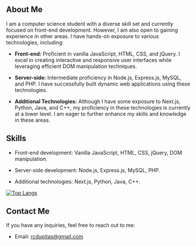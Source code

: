 ## About Me

I am a computer science student with a diverse skill set and currently focused on front-end development. However, I am also open to gaining experience in other areas. I have hands-on exposure to various technologies, including:

- **Front-end:** Proficient in vanilla JavaScript, HTML, CSS, and jQuery. I excel in creating interactive and responsive user interfaces while leveraging efficient DOM manipulation techniques.

- **Server-side:** Intermediate proficiency in Node.js, Express.js, MySQL, and PHP. I have successfully built dynamic web applications using these technologies.

- **Additional Technologies:** Although I have some exposure to Next.js, Python, Java, and C++, my proficiency in these technologies is currently at a lower level. I am eager to further enhance my skills and knowledge in these areas.
## Skills

- Front-end development: Vanilla JavaScript, HTML, CSS, jQuery, DOM manipulation.

- Server-side development: Node.js, Express.js, MySQL, PHP.

- Additional technologies: Next.js, Python, Java, C++.

[![Top Langs](https://github-readme-stats.vercel.app/api/top-langs/?username=u-Kuro&layout=compact&theme=radical)](https://github.com/u-Kuro)

## Contact Me

If you have any inquiries, feel free to reach out to me:

- Email: [rcdupitas@gmail.com](mailto:rcdupitas@gmail.com)
